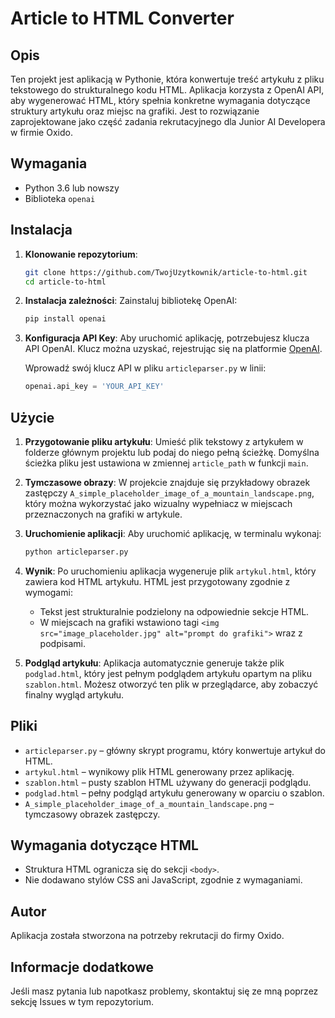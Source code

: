 
# Article to HTML Converter

## Opis

Ten projekt jest aplikacją w Pythonie, która konwertuje treść artykułu z pliku tekstowego do strukturalnego kodu HTML. Aplikacja korzysta z OpenAI API, aby wygenerować HTML, który spełnia konkretne wymagania dotyczące struktury artykułu oraz miejsc na grafiki. Jest to rozwiązanie zaprojektowane jako część zadania rekrutacyjnego dla Junior AI Developera w firmie Oxido.

## Wymagania

- Python 3.6 lub nowszy
- Biblioteka `openai`

## Instalacja

1. **Klonowanie repozytorium**:
   ```bash
   git clone https://github.com/TwojUzytkownik/article-to-html.git
   cd article-to-html
   ```

2. **Instalacja zależności**:
   Zainstaluj bibliotekę OpenAI:
   ```bash
   pip install openai
   ```

3. **Konfiguracja API Key**:
   Aby uruchomić aplikację, potrzebujesz klucza API OpenAI. Klucz można uzyskać, rejestrując się na platformie [OpenAI](https://platform.openai.com/).

   Wprowadź swój klucz API w pliku `articleparser.py` w linii:
   ```python
   openai.api_key = 'YOUR_API_KEY'
   ```

## Użycie

1. **Przygotowanie pliku artykułu**:
   Umieść plik tekstowy z artykułem w folderze głównym projektu lub podaj do niego pełną ścieżkę. Domyślna ścieżka pliku jest ustawiona w zmiennej `article_path` w funkcji `main`.

2. **Tymczasowe obrazy**:
   W projekcie znajduje się przykładowy obrazek zastępczy `A_simple_placeholder_image_of_a_mountain_landscape.png`, który można wykorzystać jako wizualny wypełniacz w miejscach przeznaczonych na grafiki w artykule.

3. **Uruchomienie aplikacji**:
   Aby uruchomić aplikację, w terminalu wykonaj:
   ```bash
   python articleparser.py
   ```

4. **Wynik**:
   Po uruchomieniu aplikacja wygeneruje plik `artykul.html`, który zawiera kod HTML artykułu. HTML jest przygotowany zgodnie z wymogami:
   - Tekst jest strukturalnie podzielony na odpowiednie sekcje HTML.
   - W miejscach na grafiki wstawiono tagi `<img src="image_placeholder.jpg" alt="prompt do grafiki">` wraz z podpisami.

5. **Podgląd artykułu**:
   Aplikacja automatycznie generuje także plik `podglad.html`, który jest pełnym podglądem artykułu opartym na pliku `szablon.html`. Możesz otworzyć ten plik w przeglądarce, aby zobaczyć finalny wygląd artykułu.

## Pliki

- `articleparser.py` – główny skrypt programu, który konwertuje artykuł do HTML.
- `artykul.html` – wynikowy plik HTML generowany przez aplikację.
- `szablon.html` – pusty szablon HTML używany do generacji podglądu.
- `podglad.html` – pełny podgląd artykułu generowany w oparciu o szablon.
- `A_simple_placeholder_image_of_a_mountain_landscape.png` – tymczasowy obrazek zastępczy.

## Wymagania dotyczące HTML

- Struktura HTML ogranicza się do sekcji `<body>`.
- Nie dodawano stylów CSS ani JavaScript, zgodnie z wymaganiami.

## Autor

Aplikacja została stworzona na potrzeby rekrutacji do firmy Oxido.

## Informacje dodatkowe

Jeśli masz pytania lub napotkasz problemy, skontaktuj się ze mną poprzez sekcję Issues w tym repozytorium.
